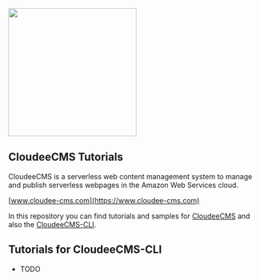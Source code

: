 
<img src="https://cdn.cloudee-cms.com/img/CloudeeCMS-h0bb.svg" width="256">

## CloudeeCMS Tutorials

CloudeeCMS is a serverless web content management system 
to manage and publish serverless webpages in the Amazon Web Services cloud.

[www.cloudee-cms.com](https://www.cloudee-cms.com)

In this repository you can find tutorials and samples for [CloudeeCMS](https://github.com/WebGateConsultingAG/CloudeeCMS) and also the [CloudeeCMS-CLI](https://github.com/WebGateConsultingAG/CloudeeCMS-CLI).

## Tutorials for CloudeeCMS-CLI

- TODO